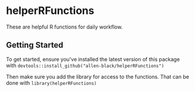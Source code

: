 # helperRFunctions
 These are helpful R functions for daily workflow.

## Getting Started
To get started, ensure you've installed the latest version of this package with `devtools::install_github("allen-black/helperRFunctions")`

Then make sure you add the library for access to the functions. That can be done with `library(helperRFunctions)`
